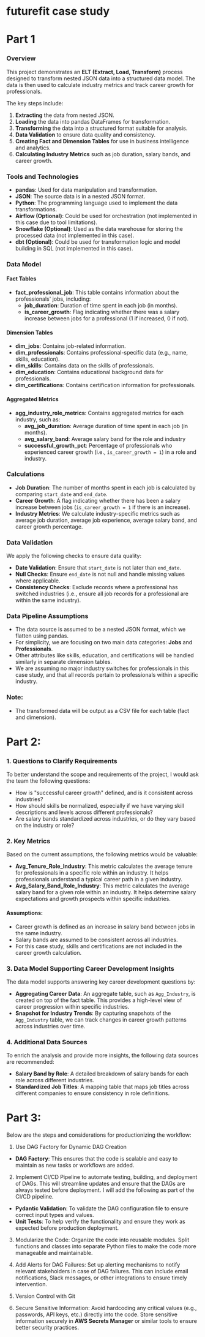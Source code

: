 
# futurefit case study
# Part 1

### Overview

This project demonstrates an **ELT (Extract, Load, Transform)** process designed to transform nested JSON data into a structured data model. The data is then used to calculate industry metrics and track career growth for professionals.

The key steps include:
1. **Extracting** the data from nested JSON.
2. **Loading** the data into pandas DataFrames for transformation.
3. **Transforming** the data into a structured format suitable for analysis.
4. **Data Validation** to ensure data quality and consistency.
5. **Creating Fact and Dimension Tables** for use in business intelligence and analytics.
6. **Calculating Industry Metrics** such as job duration, salary bands, and career growth.

### Tools and Technologies

- **pandas**: Used for data manipulation and transformation.
- **JSON**: The source data is in a nested JSON format.
- **Python**: The programming language used to implement the data transformations.
- **Airflow (Optional)**: Could be used for orchestration (not implemented in this case due to tool limitations).
- **Snowflake (Optional)**: Used as the data warehouse for storing the processed data (not implemented in this case).
- **dbt (Optional)**: Could be used for transformation logic and model building in SQL (not implemented in this case).

### Data Model

#### Fact Tables
- **fact_professional_job**: This table contains information about the professionals' jobs, including:
  - **job_duration**: Duration of time spent in each job (in months).
  - **is_career_growth**: Flag indicating whether there was a salary increase between jobs for a professional (1 if increased, 0 if not).

#### Dimension Tables
- **dim_jobs**: Contains job-related information.
- **dim_professionals**: Contains professional-specific data (e.g., name, skills, education).
- **dim_skills**: Contains data on the skills of professionals.
- **dim_education**: Contains educational background data for professionals.
- **dim_certifications**: Contains certification information for professionals.

#### Aggregated Metrics
- **agg_industry_role_metrics**: Contains aggregated metrics for each industry, such as:
  - **avg_job_duration**: Average duration of time spent in each job (in months).
  - **avg_salary_band**: Average salary band for the role and industry
  - **successful_growth_pct**: Percentage of professionals who experienced career growth (i.e., `is_career_growth = 1`) in a role and industry.

### Calculations
- **Job Duration**: The number of months spent in each job is calculated by comparing `start_date` and `end_date`.
- **Career Growth**: A flag indicating whether there has been a salary increase between jobs (`is_career_growth = 1` if there is an increase).
- **Industry Metrics**: We calculate industry-specific metrics such as average job duration, average job experience, average salary band, and career growth percentage.

### Data Validation
We apply the following checks to ensure data quality:
- **Date Validation**: Ensure that `start_date` is not later than `end_date`.
- **Null Checks**: Ensure `end_date` is not null and handle missing values where applicable.
- **Consistency Checks**: Exclude records where a professional has switched industries (i.e., ensure all job records for a professional are within the same industry).

### Data Pipeline Assumptions

- The data source is assumed to be a nested JSON format, which we flatten using pandas.
- For simplicity, we are focusing on two main data categories: **Jobs** and **Professionals**.
- Other attributes like skills, education, and certifications will be handled similarly in separate dimension tables.
- We are assuming no major industry switches for professionals in this case study, and that all records pertain to professionals within a specific industry.

### Note:
- The transformed data will be output as a CSV file for each table (fact and dimension).



# Part 2:

### 1. Questions to Clarify Requirements

To better understand the scope and requirements of the project, I would ask the team the following questions:
- How is "successful career growth" defined, and is it consistent across industries?
- How should skills be normalized, especially if we have varying skill descriptions and levels across different professionals?
- Are salary bands standardized across industries, or do they vary based on the industry or role?

### 2. Key Metrics

Based on the current assumptions, the following metrics would be valuable:
- **Avg_Tenure_Role_Industry**: This metric calculates the average tenure for professionals in a specific role within an industry. It helps professionals understand a typical career path in a given industry.
- **Avg_Salary_Band_Role_Industry**: This metric calculates the average salary band for a given role within an industry. It helps determine salary expectations and growth prospects within specific industries.

#### Assumptions:
- Career growth is defined as an increase in salary band between jobs in the same industry.
- Salary bands are assumed to be consistent across all industries.
- For this case study, skills and certifications are not included in the career growth calculation.

### 3. Data Model Supporting Career Development Insights

The data model supports answering key career development questions by:
- **Aggregating Career Data**: An aggregate table, such as `Agg_Industry`, is created on top of the fact table. This provides a high-level view of career progression within specific industries.
- **Snapshot for Industry Trends**: By capturing snapshots of the `Agg_Industry` table, we can track changes in career growth patterns across industries over time.

### 4. Additional Data Sources

To enrich the analysis and provide more insights, the following data sources are recommended:
- **Salary Band by Role**: A detailed breakdown of salary bands for each role across different industries.
- **Standardized Job Titles**: A mapping table that maps job titles across different companies to ensure consistency in role definitions.


# Part 3: 

Below are the steps and considerations for productionizing the workflow:

1. Use DAG Factory for Dynamic DAG Creation
- **DAG Factory**: This ensures that the code is scalable and easy to maintain as new tasks or workflows are added.

2. Implement CI/CD Pipeline to automate testing, building, and deployment of DAGs. This will streamline updates and ensure that the DAGs are always tested before deployment. I will add the following as part of the CI/CD pipeline.
  - **Pydantic Validation**: To validate the DAG configuration file to ensure correct input types and values.
  - **Unit Tests**: To help verify the functionality and ensure they work as expected before production deployment.

3. Modularize the Code: Organize the code into reusable modules. Split functions and classes into separate Python files to make the code more manageable and maintainable.

4. Add Alerts for DAG Failures: Set up alerting mechanisms to notify relevant stakeholders in case of DAG failures. This can include email notifications, Slack messages, or other integrations to ensure timely intervention.

5. Version Control with Git

6. Secure Sensitive Information: Avoid hardcoding any critical values (e.g., passwords, API keys, etc.) directly into the code. Store sensitive information securely in **AWS Secrets Manager** or similar tools to ensure better security practices.
